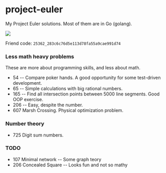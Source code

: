 project-euler
=============

My Project Euler solutions. Most of them are in Go (golang).

<a href="https://projecteuler.net/progress=rossland">
    <img src="https://projecteuler.net/profile/rossland.png">
</a>

Friend code: `25362_283c6c76d5e113d78fa55a9cae991d74`

### Less math heavy problems

These are more about programming skills, and less about math.

* 54 -- Compare poker hands. A good opportunity for some test-driven development.
* 65 -- Simple calculations with big rational numbers.
* 165 -- Find all intersection points between 5000 line segments. Good OOP exercise.
* 206 -- Easy, despite the number.
* 607 Marsh Crossing. Physical optimization problem.

### Number theory

* 725 Digit sum numbers.

### TODO

* 107 Minimal network -- Some graph teory
* 206 Concealed Square -- Looks fun and not so mathy
